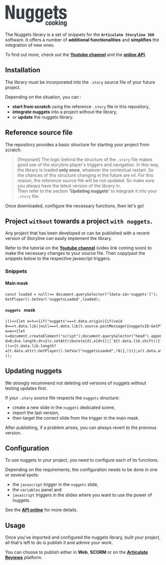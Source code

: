 ![logo](/assets/images/nuggets-logo-small.png)

The Nuggets library is a set of snippets for the **`Articulate Storyline 360`** software.
It offers a number of **additional functionalities** and **simplifies** the integration of new ones. 

To find out more, check out the **[Youtube channel](http://www.youtube.com/@nuggets.cooking5653)** and the **[online API](https://nuggets.cooking/)**. 

## Installation

The library must be incorporated into the `.story` source file of your future project. 

Depending on the situation, you can :
- **start from scratch** using the reference `.story` file in this repository,
- **integrate nuggets** into a project without the library, 
- or **update** the nuggets library.

## Reference source file

The repository provides a basic structure for starting your project from scratch.

> [!Imporant]
> The logic behind the structure of the `.story` file makes good use of the storyline player's triggers and navigation.
> In this way, the library is loaded **only once**, whatever the contextual restart.
> So the chances of this structure changing in the future are nil.
> For this reason, the reference source file will be not updated.
> So make sure you always have the latest version of the library in.<br>
> Then refer to the section **'Updating nuggets'** to integrate it into your `.story` file.

Once downloaded, configure the necessary functions, then let's go!

## Project `without` towards a project `with nuggets`.

Any project that has been developed or can be published with a recent version of Storyline can easily implement the library.

Refer to the tutorial on the **[Youtube channel](http://www.youtube.com/@nuggets.cooking5653)** (video link coming soon) to make the necessary changes to your source file. Then copy/past the snippets below to the respective javascript triggers.

### Snippets

#### Main mask
```
const loaded = null!== document.querySelector("[data-id='nuggets']");
GetPlayer().SetVar('nuggetsLoaded',loaded);

```
#### `nuggets ` mask
```
(()=>{let e=t=>{if("nuggets"===t.data.origin){if(void 0===t.data.lib||null===t.data.lib)t.source.postMessage({nuggetsID:GetPlayer().GetVar("nuggetsID"),courseID:GetPlayer().GetVar("Project.ActivityId")},"*");else{window.removeEventListener("message",e,!1);let a=e=>{let s=document.createElement("script");document.querySelector("head").appendChild(s);for(let d=0;d<e.length;d+=2)s.setAttribute(e[d],e[d+1]||`${t.data.lib.shift()}`);s.addEventListener("load",()=>{t.data.lib.length?a(t.data.attr):GetPlayer().SetVar("nuggetsLoaded",!0)},!1)};a(t.data.attr)}}};window.addEventListener("message",e,!1)})();
```

## Updating nuggets

We strongly recommend not deleting old versions of nuggets without testing updates first.

If your `.story` source file respects the `nuggets` structure:
- create a new slide in the `nuggets` dedicated scene,
- import the last version,
- then target the correct slide from the trigger in the main  mask.

After publishing, if a problem arises, you can always revert to the previous version.

## Configuration

To use nuggets in your project, you need to configure each of its functions.

Depending on the requirements, the configuration needs to be done in one or several spots:
- the `javascript` trigger in the `nuggets` slide,
- the `variables` panel and
- `javascript` triggers in the slides where you want to use the power of nuggets.

See the **[API online](https://nuggets.cooking/)** for more details.

## Usage
Once you've imported and configured the nuggets library, built your project, all that's left to do is publish it and admire your work.

You can choose to publish either in **Web**, **SCORM** or on the **[Articulate Reviews](https://360.articulate.com/review/)** platform.
